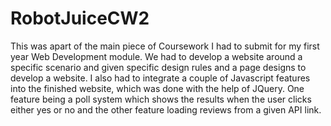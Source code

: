 # RobotJuiceCW2

This was apart of the main piece of Coursework I had to submit for my first year Web Development module. We had to develop a website around a specific scenario and given specific design rules and a page designs to develop a website.
I also had to integrate a couple of Javascript features into the finished website, which was done with the help of JQuery. One feature being a poll system which shows the results when the user clicks either yes or no and the other feature loading reviews from a given API link.


